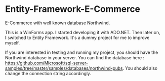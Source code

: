 # Entity-Framework-E-Commerce
E-Commerce with well known database Northwind.

This is a WinForms app. I started developing it with ADO.NET. Then later on, I switched to Entity Framework. It's a dummy project for me to improve myself.

If you are interested in testing and running my project, you should have the Northwind database in your server. You can find the database here : https://github.com/Microsoft/sql-server-samples/tree/master/samples/databases/northwind-pubs. You should also change the connection string accordingly.
